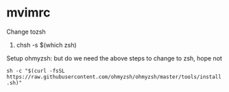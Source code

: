 # mvimrc
Change tozsh
1. chsh -s $(which zsh)

Setup ohmyzsh:
but do we need the above steps to change to zsh, hope not

`sh -c "$(curl -fsSL https://raw.githubusercontent.com/ohmyzsh/ohmyzsh/master/tools/install.sh)"`

